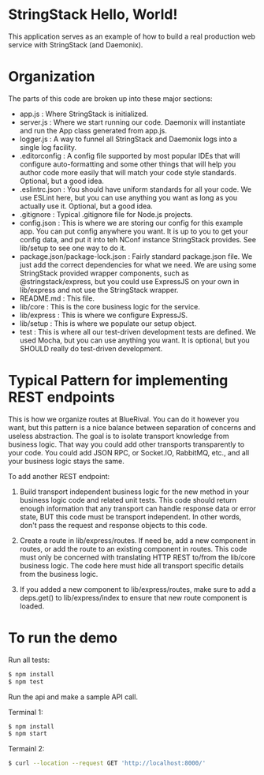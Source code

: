 # StringStack Hello, World!

This application serves as an example of how to build a real production web service with StringStack (and Daemonix). 


# Organization

The parts of this code are broken up into these major sections:

- app.js : Where StringStack is initialized.
- server.js : Where we start running our code. Daemonix will instantiate and run the App class generated from app.js.
- logger.js : A way to funnel all StringStack and Daemonix logs into a single log facility.
- .editorconfig : A config file supported by most popular IDEs that will configure auto-formatting and some other things
that will help you author code more easily that will match your code style standards. Optional, but a good idea.
- .eslintrc.json : You should have uniform standards for all your code. We use ESLint here, but you can use anything you
want as long as you actually use it. Optional, but a good idea.
- .gitignore : Typical .gitignore file for Node.js projects.
- config.json : This is where we are storing our config for this example app. You can put config anywhere you want. It
is up to you to get your config data, and put it into teh NConf instance StringStack provides. See lib/setup to see one
way to do it.
- package.json/package-lock.json : Fairly standard package.json file. We just add the correct dependencies for what we 
need. We are using some StringStack provided wrapper components, such as @stringstack/express, but you could use 
ExpressJS on your own in lib/express and not use the StringStack wrapper. 
- README.md : This file. 
- lib/core : This is the core business logic for the service.
- lib/express : This is where we configure ExpressJS.
- lib/setup : This is where we populate our setup object.
- test : This is where all our test-driven development tests are defined. We used Mocha, but you can use anything you 
want. It is optional, but you SHOULD really do test-driven development.

# Typical Pattern for implementing REST endpoints 

This is how we organize routes at BlueRival. You can do it however you want, but this pattern is a nice balance between
separation of concerns and useless abstraction. The goal is to isolate transport knowledge from business logic. That way
you could add other transports transparently to your code. You could add JSON RPC, or Socket.IO, RabbitMQ, etc., and 
all your business logic stays the same.

To add another REST endpoint:

1. Build transport independent business logic for the new method in your business logic code and related unit tests. 
This code should return enough information that any transport can handle response data or error state, BUT this code
must be transport independent. In other words, don't pass the request and response objects to this code.

1. Create a route in lib/express/routes. If need be, add a new component in routes, or add the route to an existing
component in routes. This code must only be concerned with translating HTTP REST to/from the lib/core business logic.
The code here must hide all transport specific details from the business logic.
 
1. If you added a new component to lib/express/routes, make sure to add a deps.get() to lib/express/index to ensure
that new route component is loaded.

 

# To run the demo

Run all tests:

```bash
$ npm install 
$ npm test
```


Run the api and make a sample API call.

Terminal 1:
```bash
$ npm install
$ npm start
```

Termainl 2:
```bash
$ curl --location --request GET 'http://localhost:8000/'
```
